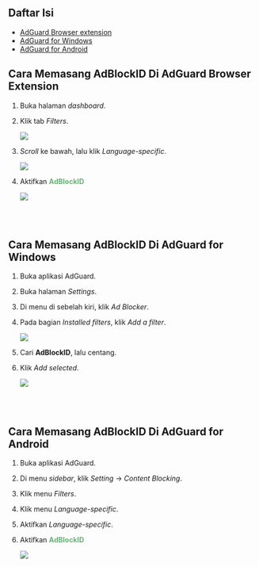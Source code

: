 ## Daftar Isi
- [AdGuard Browser extension](#cara-memasang-adblockid-di-adguard-browser-extension)
- [AdGuard for Windows](#cara-memasang-adblockid-di-adguard-for-windows)
- [AdGuard for Android](#cara-memasang-adblockid-di-adguard-for-android)


## Cara Memasang AdBlockID Di AdGuard Browser Extension
1. Buka halaman *dashboard*.
2. Klik tab *Filters*. <br>

   ![](https://i.imgur.com/W1RiKSr.jpg) <br>

3. *Scroll* ke bawah, lalu klik *Language-specific*. <br>

   ![](https://i.imgur.com/57mYvTR.png) <br>

4. Aktifkan <span style="color:#67B279"><b>AdBlockID</b></span> <br>

   ![](https://i.imgur.com/ohqpQh9.png) <br>

<br><br>

## Cara Memasang AdBlockID Di AdGuard for Windows
1. Buka aplikasi AdGuard.
2. Buka halaman *Settings*.
3. Di menu di sebelah kiri, klik *Ad Blocker*.
4. Pada bagian *Installed filters*, klik *Add a filter*. <br>

   ![](https://i.imgur.com/WzMNuRl.png) <br>

5. Cari **AdBlockID**, lalu centang.
6. Klik *Add selected*. <br>

   ![](https://i.imgur.com/cZSIyHp.png) <br>

<br><br>

## Cara Memasang AdBlockID Di AdGuard for Android
1. Buka aplikasi AdGuard.
2. Di menu *sidebar*, klik *Setting* -> *Content Blocking*.
3. Klik menu *Filters*.
4. Klik menu *Language-specific*.
5. Aktifkan *Language-specific*.
6. Aktifkan <span style="color:#67B279"><b>AdBlockID</b></span> <br>

   ![](https://i.imgur.com/154mvtG.jpg) <br>
